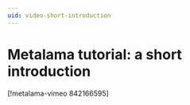 ```yaml
---
uid: video-short-introduction
---
```


# Metalama tutorial: a short introduction

[!metalama-vimeo 842166595]